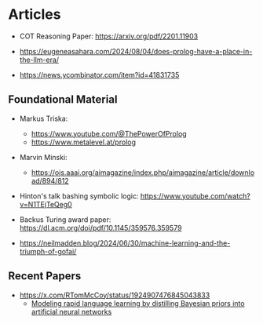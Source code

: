 # Articles

- COT Reasoning Paper: https://arxiv.org/pdf/2201.11903
- https://eugeneasahara.com/2024/08/04/does-prolog-have-a-place-in-the-llm-era/

- https://news.ycombinator.com/item?id=41831735


## Foundational Material

- Markus Triska: 
	- https://www.youtube.com/@ThePowerOfProlog
    - https://www.metalevel.at/prolog

- Marvin Minski:
	- https://ojs.aaai.org/aimagazine/index.php/aimagazine/article/download/894/812

- Hinton's talk bashing symbolic logic: https://www.youtube.com/watch?v=N1TEjTeQeg0

- Backus Turing award paper: https://dl.acm.org/doi/pdf/10.1145/359576.359579

- https://neilmadden.blog/2024/06/30/machine-learning-and-the-triumph-of-gofai/
 
 ## Recent Papers
 - https://x.com/RTomMcCoy/status/1924907476845043833
	 - [Modeling rapid language learning by distilling Bayesian priors into artificial neural networks](https://www.nature.com/articles/s41467-025-59957-y)